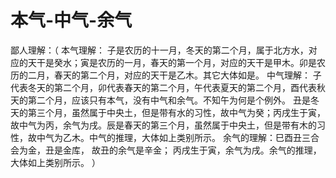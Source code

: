 # 本气-中气-余气

鄙人理解：（
	本气理解： 子是农历的十一月，冬天的第二个月，属于北方水，对应的天干是癸水；寅是农历的一月，春天的第一个月，对应的天干是甲木。卯是农历的二月，春天的第二个月，对应的天干是乙木。其它大体如是。
	中气理解： 子代表冬天的第二个月，卯代表春天的第二个月，午代表夏天的第二个月，酉代表秋天的第二个月，应该只有本气，没有中气和余气。不知午为何是个例外。
	丑是冬天的第三个月，虽然属于中央土，但是带有水的习性，故中气为癸；丙戌生于寅，故中气为丙，余气为戌。辰是春天的第三个月，虽然属于中央土，但是带有木的习性，故中气为乙木。中气的推理，大体如上类别所示。
	余气的理解：巳酉丑三合会为金，丑是金库，
故丑的余气是辛金；	丙戌生于寅，余气为戌。余气的推理，大体如上类别所示。
）

